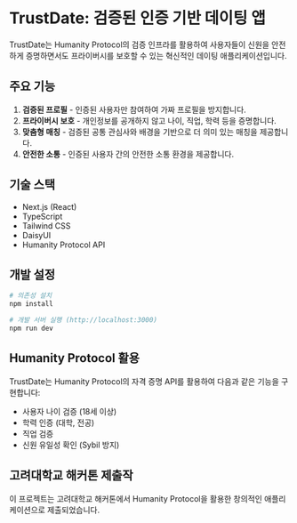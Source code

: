 # TrustDate: 검증된 인증 기반 데이팅 앱

TrustDate는 Humanity Protocol의 검증 인프라를 활용하여 사용자들이 신원을 안전하게 증명하면서도 프라이버시를 보호할 수 있는 혁신적인 데이팅 애플리케이션입니다.

## 주요 기능

1. **검증된 프로필** - 인증된 사용자만 참여하여 가짜 프로필을 방지합니다.
2. **프라이버시 보호** - 개인정보를 공개하지 않고 나이, 직업, 학력 등을 증명합니다.
3. **맞춤형 매칭** - 검증된 공통 관심사와 배경을 기반으로 더 의미 있는 매칭을 제공합니다.
4. **안전한 소통** - 인증된 사용자 간의 안전한 소통 환경을 제공합니다.

## 기술 스택

- Next.js (React)
- TypeScript
- Tailwind CSS
- DaisyUI
- Humanity Protocol API

## 개발 설정

```bash
# 의존성 설치
npm install

# 개발 서버 실행 (http://localhost:3000)
npm run dev
```

## Humanity Protocol 활용

TrustDate는 Humanity Protocol의 자격 증명 API를 활용하여 다음과 같은 기능을 구현합니다:

- 사용자 나이 검증 (18세 이상)
- 학력 인증 (대학, 전공)
- 직업 검증
- 신원 유일성 확인 (Sybil 방지)

## 고려대학교 해커톤 제출작

이 프로젝트는 고려대학교 해커톤에서 Humanity Protocol을 활용한 창의적인 애플리케이션으로 제출되었습니다. 